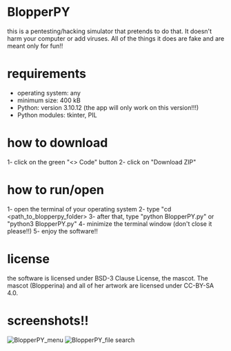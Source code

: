 # BlopperPY
this is a pentesting/hacking simulator that pretends to do that. It doesn't harm your computer or add viruses. All of the things it does are fake and are meant only for fun!!

# requirements
- operating system: any
- minimum size: 400 kB
- Python: version 3.10.12 (the app will only work on this version!!!)
- Python modules: tkinter, PIL

# how to download
1- click on the green "<> Code" button
2- click on "Download ZIP"

# how to run/open
1- open the terminal of your operating system
2- type "cd <path_to_blopperpy_folder>
3- after that, type "python BlopperPY.py" or "python3 BlopperPY.py"
4- minimize the terminal window (don't close it please!!)
5- enjoy the software!!

# license
the software is licensed under BSD-3 Clause License, the mascot. The mascot (Blopperina) and all of her artwork are licensed under CC-BY-SA 4.0.

# screenshots!!
![BlopperPY_menu](https://github.com/01adrianrdgz/BlopperPY/assets/149033599/130feb58-9bc9-4dba-a601-6507cb9eca24)
![BlopperPY_file search](https://github.com/01adrianrdgz/BlopperPY/assets/149033599/cc3cfab4-3bdf-4b43-a7b1-b4dfdf0b76f0)
